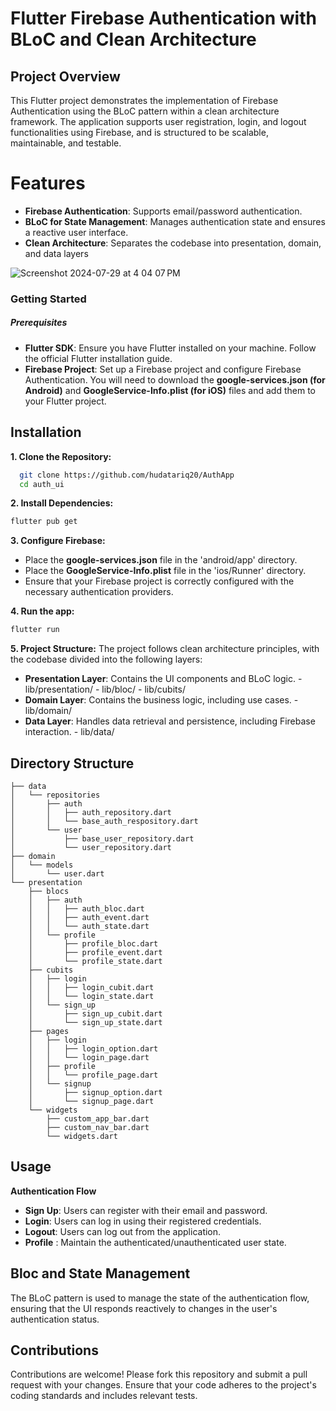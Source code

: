 # Flutter Firebase Authentication with BLoC and Clean Architecture

## Project Overview

This Flutter project demonstrates the implementation of Firebase Authentication using the BLoC pattern within a clean architecture framework. The application supports user registration, login, and logout functionalities using Firebase, and is structured to be scalable, maintainable, and testable.

# Features
* **Firebase Authentication**: Supports email/password authentication.
* **BLoC for State Management**: Manages authentication state and ensures a reactive user interface.
* **Clean Architecture**: Separates the codebase into presentation, domain, and data layers

![Screenshot 2024-07-29 at 4 04 07 PM](https://github.com/user-attachments/assets/8aa6f44c-f461-4a77-af6d-27654a91773d)


### Getting Started

##### Prerequisites
* **Flutter SDK**: Ensure you have Flutter installed on your machine. Follow the official Flutter installation guide.
* **Firebase Project**: Set up a Firebase project and configure Firebase Authentication. You will need to download the **google-services.json (for Android)** and **GoogleService-Info.plist (for iOS)** files and add them to your Flutter project.

## Installation

**1. Clone the Repository:**  

```sh
  git clone https://github.com/hudatariq20/AuthApp
  cd auth_ui
```

**2. Install Dependencies:**

```sh
flutter pub get
```
**3. Configure Firebase:**

* Place the **google-services.json** file in the 'android/app' directory.
* Place the **GoogleService-Info.plist** file in the 'ios/Runner' directory.
* Ensure that your Firebase project is correctly configured with the necessary authentication providers.

**4. Run the app:**

```sh
flutter run
```
**5. Project Structure:**
 The project follows clean architecture principles, with the codebase divided into the following layers:
* **Presentation Layer**: Contains the UI components and BLoC logic.
        - lib/presentation/
        - lib/bloc/
        - lib/cubits/
* **Domain Layer**: Contains the business logic, including use cases.
        - lib/domain/
* **Data Layer**: Handles data retrieval and persistence, including Firebase interaction.
        - lib/data/

## Directory Structure
```
├── data
│   └── repositories
│       ├── auth
│       │   ├── auth_repository.dart
│       │   └── base_auth_respository.dart
│       └── user
│           ├── base_user_repository.dart
│           └── user_repository.dart
├── domain
│   └── models
│       └── user.dart    
└── presentation
    ├── blocs
    │   ├── auth
    │   │   ├── auth_bloc.dart
    │   │   ├── auth_event.dart
    │   │   └── auth_state.dart
    │   └── profile
    │       ├── profile_bloc.dart
    │       ├── profile_event.dart
    │       └── profile_state.dart
    ├── cubits
    │   ├── login
    │   │   ├── login_cubit.dart
    │   │   └── login_state.dart
    │   └── sign_up
    │       ├── sign_up_cubit.dart
    │       └── sign_up_state.dart
    ├── pages
    │   ├── login
    │   │   ├── login_option.dart
    │   │   └── login_page.dart
    │   ├── profile
    │   │   └── profile_page.dart
    │   └── signup
    │       ├── signup_option.dart
    │       └── signup_page.dart
    └── widgets
        ├── custom_app_bar.dart
        ├── custom_nav_bar.dart
        └── widgets.dart
```

## Usage
**Authentication Flow**
* **Sign Up**: Users can register with their email and password.
* **Login**: Users can log in using their registered credentials.
* **Logout**: Users can log out from the application.
* **Profile** : Maintain the authenticated/unauthenticated user state. 

## Bloc and State Management
The BLoC pattern is used to manage the state of the authentication flow, ensuring that the UI responds reactively to changes in the user's authentication status.

## Contributions
Contributions are welcome! Please fork this repository and submit a pull request with your changes. Ensure that your code adheres to the project's coding standards and includes relevant tests.





